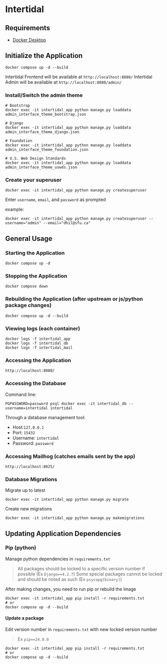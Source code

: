 # Intertidal




## Requirements

- [Docker Desktop](https://www.docker.com/products/docker-desktop/)

## Initialize the Application

    docker compose up -d --build

Intertidal Frontend will be available at `http://localhost:8080/`
Intertidal Admin will be available at `http://localhost:8080/admin/`

### Install/Switch the admin theme

    # Bootstrap
    docker exec -it intertidal_app python manage.py loaddata admin_interface_theme_bootstrap.json

    # Django
    docker exec -it intertidal_app python manage.py loaddata  admin_interface_theme_django.json

    # Foundation
    docker exec -it intertidal_app python manage.py loaddata  admin_interface_theme_foundation.json

    # U.S. Web Design Standards
    docker exec -it intertidal_app python manage.py loaddata  admin_interface_theme_uswds.json

### Create your superuser

    docker exec -it intertidal_app python manage.py createsuperuser

Enter `username`, `email`, and `password` as prompted

example:

    docker exec -it intertidal_app python manage.py createsuperuser --username="admin" --email="dhil@sfu.ca"

## General Usage

### Starting the Application

    docker compose up -d

### Stopping the Application

    docker compose down

### Rebuilding the Application (after upstream or js/python package changes)

    docker compose up -d --build

### Viewing logs (each container)

    docker logs -f intertidal_app
    docker logs -f intertidal_db
    docker logs -f intertidal_mail

### Accessing the Application

    http://localhost:8080/

### Accessing the Database

Command line:

    PGPASSWORD=password psql docker exec -it intertidal_db --username=intertidal intertidal

Through a database management tool:
- Host:`127.0.0.1`
- Port: `15432`
- Username: `intertidal`
- Password: `password`

### Accessing Mailhog (catches emails sent by the app)

    http://localhost:8025/

### Database Migrations

Migrate up to latest

    docker exec -it intertidal_app python manage.py migrate

Create new migrations

    docker exec -it intertidal_app python manage.py makemigrations

## Updating Application Dependencies

### Pip (python)

Manage python dependencies in `requirements.txt`
>All packages should be locked to a specific version number if possible (Ex `Django==4.2.7`)
>Some special packages cannot be locked and should be noted as such (Ex `psycopg[binary]`)

After making changes, you need to run pip or rebuild the image

    docker exec -it intertidal_app pip install -r requirements.txt
    # or
    docker compose up -d --build

#### Update a package

Edit version number in `requirements.txt` with new locked version number
>Ex `pip==24.0.0`

    docker exec -it intertidal_app pip install -r requirements.txt
    # or
    docker compose up -d --build
